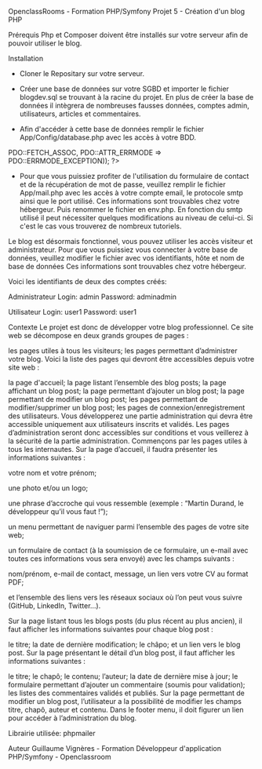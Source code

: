 OpenclassRooms - Formation PHP/Symfony
Projet 5 - Création d'un blog PHP

Prérequis
Php et Composer doivent être installés sur votre serveur afin de pouvoir utiliser le blog.

Installation
- Cloner le Repositary sur votre serveur.

- Créer une base de données sur votre SGBD et importer le fichier blogdev.sql se trouvant à la racine du projet. En plus de créer la base de données il intègrera de nombreuses fausses données, comptes admin, utilisateurs, articles et commentaires. 

- Afin d'accéder à cette base de données remplir le fichier App/Config/database.php avec les accès à votre BDD.

<?php

define('DB_DSN', 'mysql:host=localhost;dbname='name of your database' (ne pas laisser les '');charset=UTF8');

define('DB_USER', 'your username');

define('DB_PASS', 'your database password');

define('DB_OPTIONS', array(PDO::ATTR_DEFAULT_FETCH_MODE => PDO::FETCH_ASSOC, PDO::ATTR_ERRMODE => PDO::ERRMODE_EXCEPTION));

?>

- Pour que vous puissiez profiter de l'utilisation du formulaire de contact et de la récupération de mot de passe, veuillez remplir le fichier App/mail.php avec les accès à votre compte email, le protocole smtp ainsi que le port utilisé. Ces informations sont trouvables chez votre hébergeur. Puis renommer le fichier en env.php. En fonction du smtp utilisé il peut nécessiter quelques modifications au niveau de celui-ci. Si c'est le cas vous trouverez de nombreux tutoriels.

<?php
    define('email', 'your adress');
    define('passwordEmail', 'mail password');
    define('smtp','your smtp');
    define('port', 'the smtp port');
?>

Le blog est désormais fonctionnel, vous pouvez utiliser les accès visiteur et administrateur.
Pour que vous puissiez vous connecter à votre base de données, veuillez modifier le fichier avec vos identifiants, hôte et nom de base de données Ces informations sont trouvables chez votre hébergeur.

Voici les identifiants de deux des comptes créés:

Administrateur
Login: admin
Password: adminadmin

Utilisateur
Login: user1
Password: user1

Contexte
Le projet est donc de développer votre blog professionnel. Ce site web se décompose en deux grands groupes de pages :

les pages utiles à tous les visiteurs;
les pages permettant d’administrer votre blog.
Voici la liste des pages qui devront être accessibles depuis votre site web :

la page d'accueil;
la page listant l’ensemble des blog posts;
la page affichant un blog post;
la page permettant d’ajouter un blog post;
la page permettant de modifier un blog post;
les pages permettant de modifier/supprimer un blog post;
les pages de connexion/enregistrement des utilisateurs.
Vous développerez une partie administration qui devra être accessible uniquement aux utilisateurs inscrits et validés. Les pages d’administration seront donc accessibles sur conditions et vous veillerez à la sécurité de la partie administration. Commençons par les pages utiles à tous les internautes. Sur la page d’accueil, il faudra présenter les informations suivantes :

votre nom et votre prénom;

une photo et/ou un logo;

une phrase d’accroche qui vous ressemble (exemple : “Martin Durand, le développeur qu’il vous faut !”);

un menu permettant de naviguer parmi l’ensemble des pages de votre site web;

un formulaire de contact (à la soumission de ce formulaire, un e-mail avec toutes ces informations vous sera envoyé) avec les champs suivants :

nom/prénom,
e-mail de contact,
message,
un lien vers votre CV au format PDF;

et l’ensemble des liens vers les réseaux sociaux où l’on peut vous suivre (GitHub, LinkedIn, Twitter…).

Sur la page listant tous les blogs posts (du plus récent au plus ancien), il faut afficher les informations suivantes pour chaque blog post :

le titre;
la date de dernière modification;
le châpo;
et un lien vers le blog post.
Sur la page présentant le détail d’un blog post, il faut afficher les informations suivantes :

le titre;
le chapô;
le contenu;
l’auteur;
la date de dernière mise à jour;
le formulaire permettant d’ajouter un commentaire (soumis pour validation);
les listes des commentaires validés et publiés.
Sur la page permettant de modifier un blog post, l’utilisateur a la possibilité de modifier les champs titre, chapô, auteur et contenu. Dans le footer menu, il doit figurer un lien pour accéder à l’administration du blog.

Librairie utilisée:
phpmailer

Auteur
Guillaume Vignères - Formation Développeur d'application PHP/Symfony - Openclassroom
